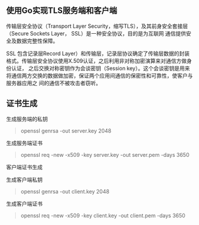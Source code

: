 ## 使用Go实现TLS服务端和客户端

传输层安全协议（Transport Layer Security，缩写TLS），及其前身安全套接层（Secure Sockets Layer， SSL）是一种安全协议，目的是为互联网
通信提供安全及数据完整性保障。

SSL 包含记录层Record Layer）和传输层，记录层协议确定了传输层数据的封装格式。传输层安全协议使用X.509认证，之后利用非对称加密演算来对通信方做身份认证，
之后交换对称密钥作为会谈密钥（Session key）。这个会谈密钥是用来将通信两方交换的数据做加密，保证两个应用间通信的保密性和可靠性，使客户与服务器应用之
间的通信不被攻击者窃听。

## 证书生成

生成服务端的私钥

>   openssl genrsa -out server.key 2048

生成服务端证书

>  openssl req -new -x509 -key server.key -out server.pem -days 3650

客户端证书生成

生成客户端私钥

> openssl genrsa -out client.key 2048

生成客户端证书

> openssl req -new -x509 -key client.key -out client.pem -days 3650